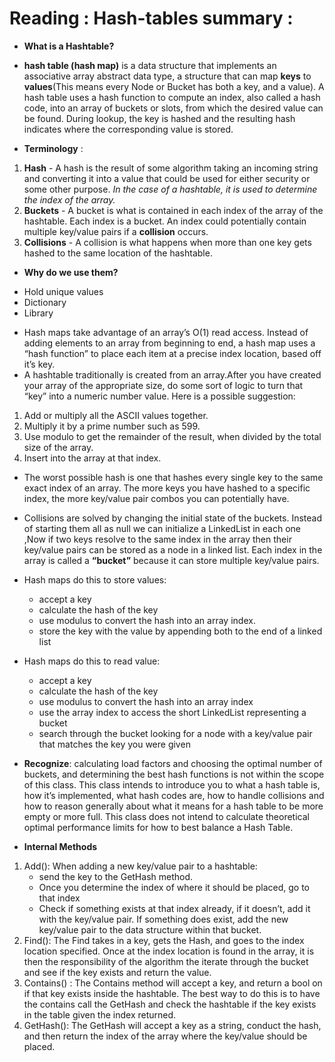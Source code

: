 # Reading : Hash-tables summary :
* **What is a Hashtable?**
*  **hash table (hash map)** is a data structure that implements an associative array abstract data type, a structure that can map **keys** to **values**(This means every Node or Bucket has both a key, and a value). A hash table uses a hash function to compute an index, also called a hash code, into an array of buckets or slots, from which the desired value can be found. During lookup, the key is hashed and the resulting hash indicates where the corresponding value is stored.

* **Terminology** :
 1. **Hash** - A hash is the result of some algorithm taking an incoming string and converting it into a value that could be used for either security or some other purpose. *In the case of a hashtable, it is used to determine the index of the array.*
 2. **Buckets** - A bucket is what is contained in each index of the array of the hashtable. Each index is a bucket. An index could potentially contain multiple key/value pairs if a **collision** occurs.
 3. **Collisions** - A collision is what happens when more than one key gets hashed to the same location of the hashtable.

* **Why do we use them?**
 - Hold unique values
 - Dictionary
 - Library 

* Hash maps take advantage of an array’s O(1) read access. Instead of adding elements to an array from beginning to end, a hash map uses a “hash function” to place each item at a precise index location, based off it’s key.
* A hashtable traditionally is created from an array.After you have created your array of the appropriate size, do some sort of logic to turn that “key” into a numeric number value. Here is a possible suggestion:
1. Add or multiply all the ASCII values together.
2. Multiply it by a prime number such as 599.
3. Use modulo to get the remainder of the result, when divided by the total size of the array.
4. Insert into the array at that index.
* The worst possible hash is one that hashes every single key to the same exact index of an array. The more keys you have hashed to a specific index, the more key/value pair combos you can potentially have.

* Collisions are solved by changing the initial state of the buckets. Instead of starting them all as null we can initialize a LinkedList in each one ,Now if two keys resolve to the same index in the array then their key/value pairs can be stored as a node in a linked list. Each index in the array is called a **“bucket”** because it can store multiple key/value pairs.
* Hash maps do this to store values:
    * accept a key
    * calculate the hash of the key
    * use modulus to convert the hash into an array index.
    * store the key with the value by appending both to the end of a linked list
* Hash maps do this to read value:
    * accept a key
    * calculate the hash of the key
    * use modulus to convert the hash into an array index
    * use the array index to access the short LinkedList representing a bucket
    * search through the bucket looking for a node with a key/value pair that matches the key you were given

* **Recognize**: calculating load factors and choosing the optimal number of buckets, and determining the best hash functions is not within the scope of this class. This class intends to introduce you to what a hash table is, how it’s implemented, what hash codes are, how to handle collisions and how to reason generally about what it means for a hash table to be more empty or more full. This class does not intend to calculate theoretical optimal performance limits for how to best balance a Hash Table.
* **Internal Methods**
1. Add(): When adding a new key/value pair to a hashtable:
    - send the key to the GetHash method.
    - Once you determine the index of where it should be placed, go to that index
    - Check if something exists at that index already, if it doesn’t, add it with the key/value pair.
    If something does exist, add the new key/value pair to the data structure within that bucket.
2. Find(): The Find takes in a key, gets the Hash, and goes to the index location specified. Once at the index location is found in the array, it is then the responsibility of the algorithm the iterate through the bucket and see if the key exists and return the value.
3. Contains() : The Contains method will accept a key, and return a bool on if that key exists inside the hashtable. The best way to do this is to have the contains call the GetHash and check the hashtable if the key exists in the table given the index returned.
4. GetHash(): The GetHash will accept a key as a string, conduct the hash, and then return the index of the array where the key/value should be placed.

